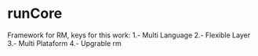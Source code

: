 # runCore
Framework for RM, keys for this work: 
1.- Multi Language
2.- Flexible Layer
3.- Multi Plataform
4.- Upgrable
rm
